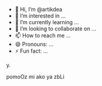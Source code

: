 - 👋 Hi, I’m @artikdea
- 👀 I’m interested in ...
- 🌱 I’m currently learning ...
- 💞️ I’m looking to collaborate on ...
- 📫 How to reach me ...
- 😄 Pronouns: ...
- ⚡ Fun fact: ...

<!---
artikdea/artikdea is a ✨ special ✨ repository because its `README.md` (this file) appears on your GitHub profile.
You can click the Preview link to take a look at your changes.
--->y.
pomoOz mi ako ya zbLi
